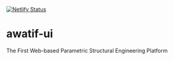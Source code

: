 [![Netlify Status](https://api.netlify.com/api/v1/badges/e1e48f9a-e14f-4a35-b3ed-729a0c4b2ec1/deploy-status)](https://app.netlify.com/sites/awatif-ui/deploys)

# awatif-ui
The First Web-based Parametric Structural Engineering Platform

